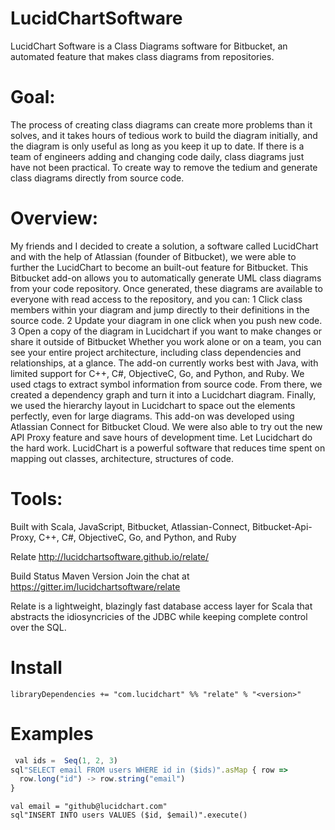 # LucidChartSoftware
LucidChart Software is a Class Diagrams software for Bitbucket, an automated feature that makes class diagrams from repositories. 

# Goal: 
The process of creating class diagrams can create more problems than it solves, and it takes hours of tedious work to build the diagram initially, and the diagram is only useful as long as you keep it up to date. If there is a team of engineers adding and changing code daily, class diagrams just have not been practical. To create way to remove the tedium and generate class diagrams directly from source code.
# Overview: 
My friends and I decided to create a solution, a software called LucidChart and with the help of Atlassian (founder of Bitbucket), we were able to further the LucidChart to become an built-out feature for Bitbucket.
This Bitbucket add-on allows you to automatically generate UML class diagrams from your code repository. Once generated, these diagrams are available to everyone with read access to the repository, and you can:
1	Click class members within your diagram and jump directly to their definitions in the source code.
2	Update your diagram in one click when you push new code.
3	Open a copy of the diagram in Lucidchart if you want to make changes or share it outside of Bitbucket 
Whether you work alone or on a team, you can see your entire project architecture, including class dependencies and relationships, at a glance. The add-on currently works best with Java, with limited support for C++, C#, ObjectiveC, Go, and Python, and Ruby. 
We used ctags to extract symbol information from source code. From there, we created a dependency graph and turn it into a Lucidchart diagram. Finally, we used the hierarchy layout in Lucidchart to space out the elements perfectly, even for large diagrams. This add-on was developed using Atlassian Connect for Bitbucket Cloud. We were also able to try out the new API Proxy feature and save hours of development time. Let Lucidchart do the hard work. LucidChart is a powerful software that reduces time spent on mapping out classes, architecture, structures of code. 
# Tools: 
Built with Scala, JavaScript, Bitbucket, Atlassian-Connect, Bitbucket-Api-Proxy, C++, C#, ObjectiveC, Go, and Python, and Ruby


Relate
http://lucidchartsoftware.github.io/relate/

Build Status Maven Version Join the chat at https://gitter.im/lucidchartsoftware/relate

Relate is a lightweight, blazingly fast database access layer for Scala that abstracts the idiosyncricies of the JDBC while keeping complete control over the SQL.


# Install
` libraryDependencies += "com.lucidchart" %% "relate" % "<version>" `
# Examples 
```javascript
 val ids =  Seq(1, 2, 3)
sql"SELECT email FROM users WHERE id in ($ids)".asMap { row => 
  row.long("id") -> row.string("email")
}
```

```val id = 4
val email = "github@lucidchart.com"
sql"INSERT INTO users VALUES ($id, $email)".execute() 
```



